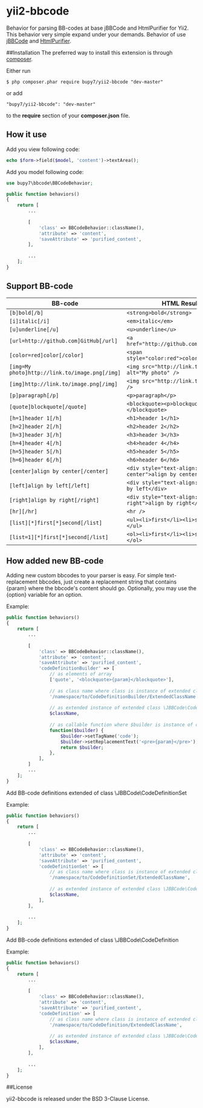 # yii2-bbcode

Behavior for parsing BB-codes at base jBBCode and HtmlPurifier for Yii2.
This behavior very simple expand under your demands.
Behavior of use [jBBCode](http://jbbcode.com) and [HtmlPurifier](http://htmlpurifier.org/).

##Installation
The preferred way to install this extension is through [composer](http://getcomposer.org/download/).

Either run
```
$ php composer.phar require bupy7/yii2-bbcode "dev-master"
```

or add
```
"bupy7/yii2-bbcode": "dev-master"
```

to the **require** section of your **composer.json** file.

## How it use

Add you view following code:

```php
echo $form->field($model, 'content')->textArea();
```

Add you model following code:

```php
use bupy7\bbcode\BBCodeBehavior;

public function behaviors()
{
    return [
        ...
        
        [
            'class' => BBCodeBehavior::className(),
            'attribute' => 'content',
            'saveAttribute' => 'purified_content',
        ],
        
        ...
    ];
}
```

## Support BB-code

| **BB-code** | **HTML Result**  |
|-------------|-----------|
| ```[b]bold[/b]``` | ```<strong>bold</strong>``` |
| ```[i]italic[/i]``` | ```<em>italic</em>``` |
| ```[u]underline[/u]``` | ```<u>underline</u>``` |
| ```[url=http://github.com]GitHub[/url]``` | ```<a href="http://github.com">GitHub</a>``` |
| ```[color=red]color[/color]``` | ```<span style="color:red">color</span>``` |
| ```[img=My photo]http://link.to/image.png[/img]``` | ```<img src="http://link.to/image.png" alt="My photo" />``` |
| ```[img]http://link.to/image.png[/img]``` | ```<img src="http://link.to/image.png" />``` |
| ```[p]paragraph[/p]``` | ```<p>paragraph</p>``` |
| ```[quote]blockquote[/quote]``` | ```<blockquote><p>blockquote</p></blockquote>``` |
| ```[h=1]header 1[/h]``` | ```<h1>header 1</h1>``` |
| ```[h=2]header 2[/h]``` | ```<h2>header 2</h2>``` |
| ```[h=3]header 3[/h]``` | ```<h3>header 3</h3>``` |
| ```[h=4]header 4[/h]``` | ```<h4>header 4</h4>``` |
| ```[h=5]header 5[/h]``` | ```<h5>header 5</h5>``` |
| ```[h=6]header 6[/h]``` | ```<h6>header 6</h6>``` |
| ```[center]align by center[/center]``` | ```<div style="text-align: center">align by center</div>``` |
| ```[left]align by left[/left]``` | ```<div style="text-align: left">align by left</div>``` |
| ```[right]align by right[/right]``` | ```<div style="text-align: right">align by right</div>``` |
| ```[hr][/hr]``` | ```<hr />``` |
| ```[list][*]first[*]second[/list]``` | ```<ul><li>first</li><li>second</li></ul>``` |
| ```[list=1][*]first[*]second[/list]``` | ```<ol><li>first</li><li>second</li></ol>``` |

## How added new BB-code

Adding new custom bbcodes to your parser is easy. For simple text-replacement bbcodes, just create a replacement string that contains {param} where the bbcode's content should go. Optionally, you may use the {option} variable for an option. 

Example:
```php
public function behaviors()
{
    return [
        ...
        
        [
            'class' => BBCodeBehavior::className(),
            'attribute' => 'content',
            'saveAttribute' => 'purified_content',
            'codeDefinitionBuilder' => [
                // as elements of array
                ['quote', '<blockquote>{param}</blockquote>'],
            
                // as class name where class is instance of extended class \JBBCode\CodeDefinitionBuilder
                '/namespace/to/CodeDefinitionBuilder/ExtendedClassName',
            
                // as extended instance of extended class \JBBCode\CodeDefinitionBuilder
                $className,
            
                // as callable function where $builder is instance of class \JBBCode\CodeDefinitionBuilder
                function($builder) {
                    $builder->setTagName('code');
                    $builder->setReplacementText('<pre>{param}</pre>');
                    return $builder;
                },
            ],
        ]
        ...
    ];
}        
```

Add BB-code definitions extended of class \JBBCode\CodeDefinitionSet

Example:
```php
public function behaviors()
{
    return [
        ...
        
        [
            'class' => BBCodeBehavior::className(),
            'attribute' => 'content',
            'saveAttribute' => 'purified_content',
            'codeDefinitionSet' => [
                // as class name where class is instance of extended class \JBBCode\CodeDefinitionSet
                '/namespace/to/CodeDefinitionSet/ExtendedClassName',
          
                // as extended instance of extended class \JBBCode\CodeDefinitionSet
                $className,
            ],
        ],
        
        ...
    ];
}
```

Add BB-code definitions extended of class \JBBCode\CodeDefinition

Example:
```php
public function behaviors()
{
    return [
        ...
        
        [
            'class' => BBCodeBehavior::className(),
            'attribute' => 'content',
            'saveAttribute' => 'purified_content',
            'codeDefinition' => [
                // as class name where class is instance of extended class \JBBCode\CodeDefinition
                '/namespace/to/CodeDefinition/ExtendedClassName',
    
                // as extended instance of extended class \JBBCode\CodeDefinition
                $className,
            ],
        ],
        
        ...
    ];
}
```

##License

yii2-bbcode is released under the BSD 3-Clause License.
